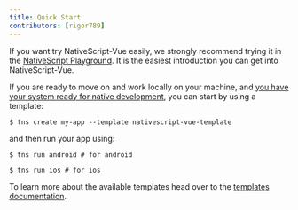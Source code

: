```yaml
---
title: Quick Start
contributors: [rigor789]
---
```


If you want try NativeScript-Vue easily, we strongly recommend trying
it in the [NativeScript Playground](https://play.nativescript.org?template=play-vue). It is the easiest introduction you can get into NativeScript-Vue.

If you are ready to move on and work locally on your machine, and [you
have your system ready for native development](/en/docs/getting-started/installation), you can start by using a template:

```shell
$ tns create my-app --template nativescript-vue-template
```

and then run your app using:

```shell
$ tns run android # for android
```

```shell
$ tns run ios # for ios
```

To learn more about the available templates head over to the [templates documentation](/en/docs/getting-started/templates).
